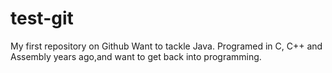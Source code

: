 # test-git
My first repository on Github
Want to tackle Java.  Programed in C, C++ and Assembly years ago,and want to get back into programming.
